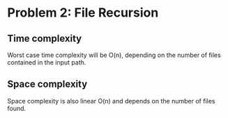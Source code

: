 # Problem 2: File Recursion
## Time complexity
Worst case time complexity will be O(n), depending on the number of files contained in the input path.
## Space complexity
Space complexity is also linear O(n) and depends on the number of files found.